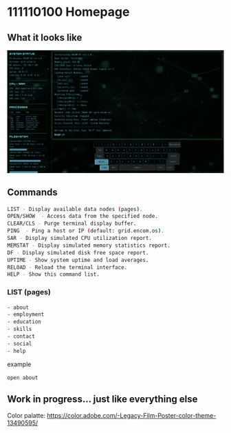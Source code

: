 # 111110100 Homepage

## What it looks like
![Screenshot of homepage](https://raw.githubusercontent.com/111110100/homepage/refs/heads/master/tron.png)

## Commands
```bash
LIST - Display available data nodes (pages).
OPEN/SHOW  - Access data from the specified node.
CLEAR/CLS - Purge terminal display buffer.
PING  - Ping a host or IP (default: grid.encom.os).
SAR - Display simulated CPU utilization report.
MEMSTAT - Display simulated memory statistics report.
DF - Display simulated disk free space report.
UPTIME - Show system uptime and load averages.
RELOAD - Reload the terminal interface.
HELP - Show this command list.
```

### LIST (pages)
```bash
- about
- employment
- education
- skills
- contact
- social
- help
```

example

```bash
open about
```

## Work in progress... just like everything else
Color palatte: https://color.adobe.com/-Legacy-Film-Poster-color-theme-13490595/
